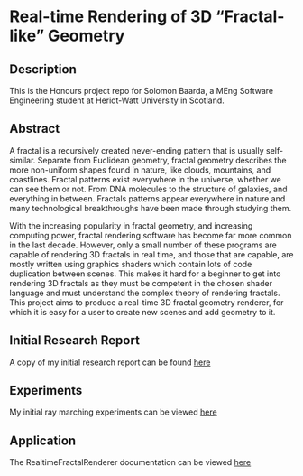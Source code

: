 # Real-time Rendering of 3D “Fractal-like” Geometry

## Description
This is the Honours project repo for Solomon Baarda, a MEng Software Engineering student at Heriot-Watt University in Scotland.

## Abstract
A fractal is a recursively created never-ending pattern that is usually self-similar. Separate from Euclidean geometry, fractal geometry describes the more non-uniform shapes found in nature, like clouds, mountains, and coastlines. Fractal patterns exist everywhere in the universe, whether we can see them or not. From DNA molecules to the structure of galaxies, and everything in between. Fractals patterns appear everywhere in nature and many technological breakthroughs have been made through studying them.

With the increasing popularity in fractal geometry, and increasing computing power, fractal rendering software has become far more common in the last decade. However, only a small number of these programs are capable of rendering 3D fractals in real time, and those that are capable, are mostly written using graphics shaders which contain lots of code duplication between scenes. This makes it hard for a beginner to get into rendering 3D fractals as they must be competent in the chosen shader language and must understand the complex theory of rendering fractals. This project aims to produce a real-time 3D fractal geometry renderer, for which it is easy for a user to create new scenes and add geometry to it. 

## Initial Research Report
A copy of my initial research report can be found [here](./Deliverable%201/Real-time%20Rendering%20of%203D%20“Fractal-like”%20Geometry%20Research%20Report.pdf)

## Experiments 
My initial ray marching experiments can be viewed [here](./Experimentation/README.md) 

## Application
The RealtimeFractalRenderer documentation can be viewed [here](./FractalGeometryRenderer/README.md)